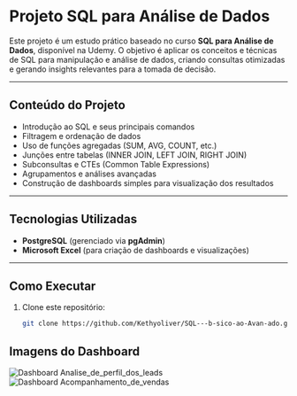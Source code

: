 # Projeto SQL para Análise de Dados

Este projeto é um estudo prático baseado no curso **SQL para Análise de Dados**, disponível na Udemy. O objetivo é aplicar os conceitos e técnicas de SQL para manipulação e análise de dados, criando consultas otimizadas e gerando insights relevantes para a tomada de decisão.

---

## Conteúdo do Projeto

- Introdução ao SQL e seus principais comandos
- Filtragem e ordenação de dados
- Uso de funções agregadas (SUM, AVG, COUNT, etc.)
- Junções entre tabelas (INNER JOIN, LEFT JOIN, RIGHT JOIN)
- Subconsultas e CTEs (Common Table Expressions)
- Agrupamentos e análises avançadas
- Construção de dashboards simples para visualização dos resultados

---

## Tecnologias Utilizadas

- **PostgreSQL** (gerenciado via **pgAdmin**)
- **Microsoft Excel** (para criação de dashboards e visualizações)

---

## Como Executar

1. Clone este repositório:
   ```bash
   git clone https://github.com/Kethyoliver/SQL---b-sico-ao-Avan-ado.git

## Imagens do Dashboard

![Dashboard Analise_de_perfil_dos_leads](./img/projeto.1.png)
![Dashboard Acompanhamento_de_vendas](./img/projeto.2.png)

